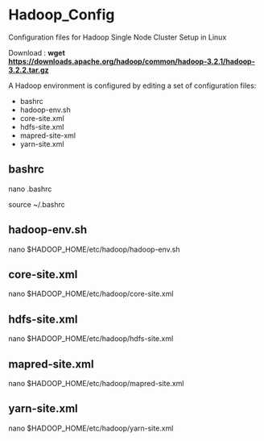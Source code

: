 # Hadoop_Config
Configuration files for Hadoop Single Node Cluster Setup in Linux

Download : <b>wget https://downloads.apache.org/hadoop/common/hadoop-3.2.1/hadoop-3.2.2.tar.gz</b>

A Hadoop environment is configured by editing a set of configuration files:
* bashrc
* hadoop-env.sh
* core-site.xml
* hdfs-site.xml
* mapred-site-xml
* yarn-site.xml


## bashrc

nano .bashrc

source ~/.bashrc

## hadoop-env.sh

nano $HADOOP_HOME/etc/hadoop/hadoop-env.sh

## core-site.xml

nano $HADOOP_HOME/etc/hadoop/core-site.xml

## hdfs-site.xml

nano $HADOOP_HOME/etc/hadoop/hdfs-site.xml

## mapred-site.xml

nano $HADOOP_HOME/etc/hadoop/mapred-site.xml

## yarn-site.xml

nano $HADOOP_HOME/etc/hadoop/yarn-site.xml



